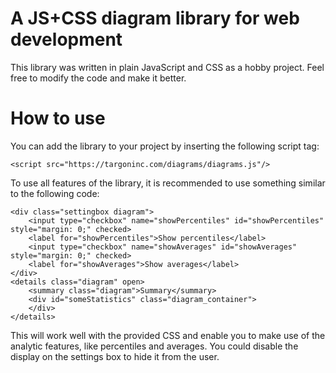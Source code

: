 # A JS+CSS diagram library for web development
This library was written in plain JavaScript and CSS as a hobby project. Feel free to modify the code and make it better.

# How to use
You can add the library to your project by inserting the following script tag:

```
<script src="https://targoninc.com/diagrams/diagrams.js"/>
```

To use all features of the library, it is recommended to use something similar to the following code:

```
<div class="settingbox diagram">
    <input type="checkbox" name="showPercentiles" id="showPercentiles" style="margin: 0;" checked>
    <label for="showPercentiles">Show percentiles</label>
    <input type="checkbox" name="showAverages" id="showAverages" style="margin: 0;" checked>
    <label for="showAverages">Show averages</label>
</div>
<details class="diagram" open>
    <summary class="diagram">Summary</summary>
    <div id="someStatistics" class="diagram_container">
    </div>
</details>
```

This will work well with the provided CSS and enable you to make use of the analytic features, like percentiles and averages. You could disable the display on the settings box to hide it from the user. 
